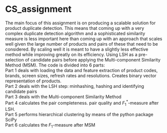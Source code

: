 # CS_assignment
The main focus of this assignment is on producing a scalable solution for product duplicate detection. 
This  means  that  coming  up  with  a  very  complex  duplicate  detection  algorithm  and  a  sophisticated 
similarity measure is less important here than coming up with an approach that scales well given the 
large number of products and pairs of these that need to be considered. By scaling well it is meant to 
have a slightly less effective method while improving greatly on its efficiency. 
Using LSH as a pre-selection of candidate pairs before applying the Multi-component Similarity Method (MSM). 
The code is divided into 6 parts:<br />
Part 1 deals with loading the data and feature extraction of product codes, brands, screen sizes, refresh rates and resolutions. Creates binary vector representation of products.<br />
Part 2 deals with the LSH step: minhashing, hashing and identifying candidate pairs<br />
Part 3 deals with the Multi-component Similarity Method<br />
Part 4 calculates the pair completeness. pair quality and $F_{1}^{*}$-measure after LSH.<br />
Part 5 performs hierarchical clustering by means of the python package SciPy<br />
Part 6 calculates the $F_{1}$-measure after MSM
